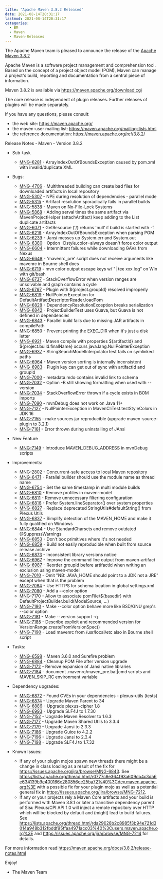 ```yaml
---
title: "Apache Maven 3.8.2 Released"
date: 2021-08-14T20:31:17
lastmod: 2021-08-14T20:31:17
categories:
  - BM
  - Maven
  - Maven-Releases
---
```

The Apache Maven team is pleased to announce the release of the [Apache Maven 3.8.2](https://maven.apache.org/ref/3.8.2/)

Apache Maven is a software project management and comprehension tool. Based on the concept
of a project object model (POM), Maven can manage a project's build, reporting and documentation
from a central piece of information.

Maven 3.8.2 is available via https://maven.apache.org/download.cgi

The core release is independent of plugin releases. Further releases of plugins will be made
separately.

If you have any questions, please consult:

- the web site: https://maven.apache.org/
- the maven-user mailing list: https://maven.apache.org/mailing-lists.html
- the reference documentation: https://maven.apache.org/ref/3.8.2/

Release Notes - Maven - Version 3.8.2

* Sub-task
  * [MNG-6281](https://issues.apache.org/jira/browse/MNG-6281) - ArrayIndexOutOfBoundsException caused by pom.xml with invalid/duplicate XML

* Bugs:
  * [MNG-4706](https://issues.apache.org/jira/browse/MNG-4706) - Multithreaded building can create bad files for downloaded artifacts in local repository
  * [MNG-5307](https://issues.apache.org/jira/browse/MNG-5307) - NPE during resolution of dependencies - parallel mode
  * [MNG-5315](https://issues.apache.org/jira/browse/MNG-5315) - Artifact resolution sporadically fails in parallel builds
  * [MNG-5838](https://issues.apache.org/jira/browse/MNG-5838) - Maven on No-File-Lock Systems
  * [MNG-5868](https://issues.apache.org/jira/browse/MNG-5868) - Adding serval times the same artifact via MavenProjectHelper (attachArtifact) keep adding to the List duplicate artifacts
  * [MNG-6071](https://issues.apache.org/jira/browse/MNG-6071) - GetResource ('/) returns 'null' if build is started with -f
  * [MNG-6216](https://issues.apache.org/jira/browse/MNG-6216) - ArrayIndexOutOfBoundsException when parsing POM
  * [MNG-6239](https://issues.apache.org/jira/browse/MNG-6239) - Jansi messes up System.err and System.out
  * [MNG-6380](https://issues.apache.org/jira/browse/MNG-6380) - Option -Dstyle.color=always doesn't force color output
  * [MNG-6604](https://issues.apache.org/jira/browse/MNG-6604) - Intermittent failures while downloading GAVs from Nexus
  * [MNG-6648](https://issues.apache.org/jira/browse/MNG-6648) - 'mavenrc_pre' script does not receive arguments like mavenrc in Bourne shell does
  * [MNG-6719](https://issues.apache.org/jira/browse/MNG-6719) - mvn color output escape keys w/ "| tee xxx.log" on Win with git/bash
  * [MNG-6737](https://issues.apache.org/jira/browse/MNG-6737) - StackOverflowError when version ranges are unsolvable and graph contains a cycle
  * [MNG-6767](https://issues.apache.org/jira/browse/MNG-6767) - Plugin with ${project.groupId} resolved improperly
  * [MNG-6819](https://issues.apache.org/jira/browse/MNG-6819) - NullPointerException for DefaultArtifactDescriptorReader.loadPom
  * [MNG-6828](https://issues.apache.org/jira/browse/MNG-6828) - DependencyResolutionException breaks serialization
  * [MNG-6842](https://issues.apache.org/jira/browse/MNG-6842) - ProjectBuilderTest uses Guava, but Guava is not defined in dependencies
  * [MNG-6843](https://issues.apache.org/jira/browse/MNG-6843) - Parallel build fails due to missing JAR artifacts in compilePath
  * [MNG-6850](https://issues.apache.org/jira/browse/MNG-6850) - Prevent printing the EXEC_DIR when it's just a disk letter
  * [MNG-6921](https://issues.apache.org/jira/browse/MNG-6921) - Maven compile with properties ${artifactId} and ${project.build.finalName} occurs java.lang.NullPointerException
  * [MNG-6937](https://issues.apache.org/jira/browse/MNG-6937) - StringSearchModelInterpolatorTest fails on symlinked paths
  * [MNG-6964](https://issues.apache.org/jira/browse/MNG-6964) - Maven version sorting is internally inconsistent
  * [MNG-6983](https://issues.apache.org/jira/browse/MNG-6983) - Plugin key can get out of sync with artifactId and groupId
  * [MNG-7000](https://issues.apache.org/jira/browse/MNG-7000) - metadata.mdo contains invalid link to schema
  * [MNG-7032](https://issues.apache.org/jira/browse/MNG-7032) - Option -B still showing formatting when used with --version
  * [MNG-7034](https://issues.apache.org/jira/browse/MNG-7034) - StackOverflowError thrown if a cycle exists in BOM imports
  * [MNG-7090](https://issues.apache.org/jira/browse/MNG-7090) - mvnDebug does not work on Java 11+
  * [MNG-7127](https://issues.apache.org/jira/browse/MNG-7127) - NullPointerException in MavenCliTest.testStyleColors in JDK 16
  * [MNG-7155](https://issues.apache.org/jira/browse/MNG-7155) - make sources jar reproducible (upgrade maven-source-plugin to 3.2.1)
  * [MNG-7161](https://issues.apache.org/jira/browse/MNG-7161) - Error thrown during uninstalling of JAnsi
  
* New Feature
  * [MNG-7149](https://issues.apache.org/jira/browse/MNG-7149) - Introduce MAVEN_DEBUG_ADDRESS in mvnDebug scripts

* Improvements:
  * [MNG-2802](https://issues.apache.org/jira/browse/MNG-2802) - Concurrent-safe access to local Maven repository
  * [MNG-6471](https://issues.apache.org/jira/browse/MNG-6471) - Parallel builder should use  the module name as thread name
  * [MNG-6754](https://issues.apache.org/jira/browse/MNG-6754) - Set the same timestamp in multi module builds
  * [MNG-6810](https://issues.apache.org/jira/browse/MNG-6810) - Remove profiles in maven-model
  * [MNG-6811](https://issues.apache.org/jira/browse/MNG-6811) - Remove unnecessary filtering configuration
  * [MNG-6816](https://issues.apache.org/jira/browse/MNG-6816) - Prefer System.lineSeparator() over system properties
  * [MNG-6827](https://issues.apache.org/jira/browse/MNG-6827) - Replace deprecated StringUtils#defaultString() from Plexus Utils
  * [MNG-6837](https://issues.apache.org/jira/browse/MNG-6837) - Simplify detection of the MAVEN_HOME and make it fully qualified on Windows
  * [MNG-6844](https://issues.apache.org/jira/browse/MNG-6844) - Use StandardCharsets and remove outdated @SuppressWarnings
  * [MNG-6853](https://issues.apache.org/jira/browse/MNG-6853) - Don't box primitives where it's not needed
  * [MNG-6859](https://issues.apache.org/jira/browse/MNG-6859) - Build not easily reproducible when built from source release archive
  * [MNG-6873](https://issues.apache.org/jira/browse/MNG-6873) - Inconsistent library versions notice
  * [MNG-6967](https://issues.apache.org/jira/browse/MNG-6967) - Improve the command line output from maven-artifact
  * [MNG-6987](https://issues.apache.org/jira/browse/MNG-6987) - Reorder groupId before artifactId when writing an exclusion using maven-model
  * [MNG-7010](https://issues.apache.org/jira/browse/MNG-7010) - Omit "NB: JAVA_HOME should point to a JDK not a JRE" except when that is the problem
  * [MNG-7064](https://issues.apache.org/jira/browse/MNG-7064) - Use HTTPS for schema location in global settings.xml
  * [MNG-7080](https://issues.apache.org/jira/browse/MNG-7080) - Add a --color option
  * [MNG-7170](https://issues.apache.org/jira/browse/MNG-7170) - Allow to associate pomFile/${basedir} with DefaultProjectBuilder.build(ModelSource, ...)
  * [MNG-7180](https://issues.apache.org/jira/browse/MNG-7180) - Make --color option behave more like BSD/GNU grep's --color option
  * [MNG-7181](https://issues.apache.org/jira/browse/MNG-7181) - Make --version support -q
  * [MNG-7185](https://issues.apache.org/jira/browse/MNG-7185) - Describe explicit and recommended version for VersionRange.createFromVersionSpec()
  * [MNG-7190](https://issues.apache.org/jira/browse/MNG-7190) - Load mavenrc from /usr/local/etc also in Bourne shell script

* Tasks:
  * [MNG-6598](https://issues.apache.org/jira/browse/MNG-6598) - Maven 3.6.0 and Surefire problem
  * [MNG-6884](https://issues.apache.org/jira/browse/MNG-6884) - Cleanup POM File after version upgrade
  * [MNG-7172](https://issues.apache.org/jira/browse/MNG-7172) - Remove expansion of Jansi native libraries
  * [MNG-7184](https://issues.apache.org/jira/browse/MNG-7184) - document .mavenrc/maven_pre.bat|cmd scripts and MAVEN_SKIP_RC environment variable

* Dependency upgrades:
  * [MNG-6872](https://issues.apache.org/jira/browse/MNG-6872) - Found CVEs in your dependencies - plexus-utils (tests)
  * [MNG-6874](https://issues.apache.org/jira/browse/MNG-6874) - Upgrade Maven Parent to 34
  * [MNG-6886](https://issues.apache.org/jira/browse/MNG-6886) - Upgrade plexus-cipher 1.8
  * [MNG-6993](https://issues.apache.org/jira/browse/MNG-6993) - Upgrade SLF4J to 1.7.30
  * [MNG-7152](https://issues.apache.org/jira/browse/MNG-7152) - Upgrade Maven Resolver to 1.6.3
  * [MNG-7177](https://issues.apache.org/jira/browse/MNG-7177) - Upgrade Maven Shared Utils to 3.3.4
  * [MNG-7179](https://issues.apache.org/jira/browse/MNG-7179) - Upgrade Jansi to 2.3.3
  * [MNG-7186](https://issues.apache.org/jira/browse/MNG-7186) - Upgrade Guice to 4.2.2
  * [MNG-7196](https://issues.apache.org/jira/browse/MNG-7196) - Upgrade Jansi to 2.3.4
  * [MNG-7198](https://issues.apache.org/jira/browse/MNG-7198) - Upgrade SLF4J to 1.7.32

* Known Issues:
 
  * If any of your plugin mojos spawn new threads there might be a change in class loading as a result of the
fix for https://issues.apache.org/jira/browse/MNG-6843.
See https://lists.apache.org/thread.html/r0777c9e364f93a609cb4c3da6e634139b9c400166e280856ee25ba72%40%3Cdev.maven.apache.org%3E
with a possible fix for your plugin mojo as well as a potential general fix
in https://issues.apache.org/jira/browse/MNG-7212. 
  * If any or your projects rely a Maven Core artifacts and your build is performed with Maven 3.8.1 or later a transitive
  dependency parent of Sisu Plexus/CPI API 1.0 will inject a remote repository over HTTP which will be blocked by
  default and (might) lead to build failures.
  See https://lists.apache.org/thread.html/rda29028b2c8985f3b94e721d3014a948b312fbddf95ffaa4971acc03%40%3Cusers.maven.apache.org%3E
  and https://issues.apache.org/jira/browse/MNG-7214 for details.

For more information read https://maven.apache.org/docs/3.8.2/release-notes.html

Enjoy!

- The Maven Team
